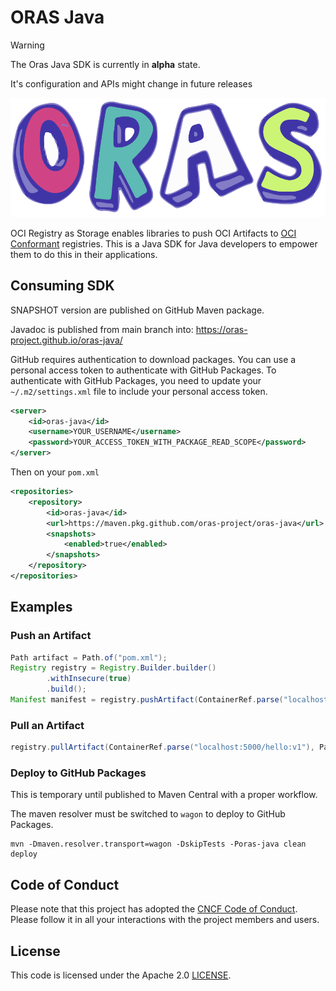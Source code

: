 # ORAS Java

> [!WARNING]
> The Oras Java SDK is currently in **alpha** state.
>
> It's configuration and APIs might change in future releases

![ORAS Logo](https://raw.githubusercontent.com/oras-project/oras-www/main/static/img/oras.png)

OCI Registry as Storage enables libraries to push OCI Artifacts to [OCI Conformant](https://github.com/opencontainers/oci-conformance) registries. This is a Java SDK for Java developers to empower them to do this in their applications.

## Consuming SDK

SNAPSHOT version are published on GitHub Maven package.

Javadoc is published from main branch into: https://oras-project.github.io/oras-java/

GitHub requires authentication to download packages. You can use a personal access token to authenticate with GitHub Packages. To authenticate with GitHub Packages, you need to update your `~/.m2/settings.xml` file to include your personal access token.

```xml
<server>
    <id>oras-java</id>
    <username>YOUR_USERNAME</username>
    <password>YOUR_ACCESS_TOKEN_WITH_PACKAGE_READ_SCOPE</password>
</server>
```

Then on your `pom.xml`

```xml
<repositories>
    <repository>
        <id>oras-java</id>
        <url>https://maven.pkg.github.com/oras-project/oras-java</url>
        <snapshots>
            <enabled>true</enabled>
        </snapshots>
    </repository>
</repositories>
```

## Examples

### Push an Artifact

```java
Path artifact = Path.of("pom.xml");
Registry registry = Registry.Builder.builder()
        .withInsecure(true)
        .build();
Manifest manifest = registry.pushArtifact(ContainerRef.parse("localhost:5000/hello:v1"), artifact);
```

### Pull an Artifact

```java
registry.pullArtifact(ContainerRef.parse("localhost:5000/hello:v1"), Path.of("folder"));
```

### Deploy to GitHub Packages

This is temporary until published to Maven Central with a proper workflow.

The maven resolver must be switched to `wagon` to deploy to GitHub Packages.

```shell
mvn -Dmaven.resolver.transport=wagon -DskipTests -Poras-java clean deploy
```

## Code of Conduct

Please note that this project has adopted the [CNCF Code of Conduct](https://github.com/cncf/foundation/blob/master/code-of-conduct.md).
Please follow it in all your interactions with the project members and users.

## License

This code is licensed under the Apache 2.0 [LICENSE](LICENSE).
